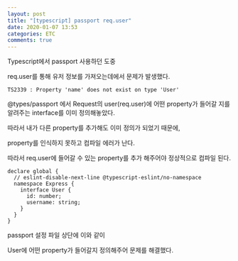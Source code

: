 ```yaml
---
layout: post
title: "[typescript] passport req.user"
date: 2020-01-07 13:53
categories: ETC
comments: true
---
```

Typescript에서 passport 사용하던 도중

req.user를 통해 유저 정보를 가져오는데에서 문제가 발생했다.

```
TS2339 : Property 'name' does not exist on type 'User'
```

@types/passport 에서 Request의 user(req.user)에 어떤 property가 들어갈 지를 알려주는 interface를 이미 정의해놓았다.

따라서 내가 다른 property를 추가해도 이미 정의가 되었기 때문에,

property를 인식하지 못하고 컴파일 에러가 난다.


따라서 req.user에 들어갈 수 있는 property를 추가 해주어야 정상적으로 컴파일 된다.

```
declare global {
  // eslint-disable-next-line @typescript-eslint/no-namespace
  namespace Express {
    interface User {
      id: number;
      username: string;
    }
  }
}
```

passport 설정 파일 상단에 이와 같이 

User에 어떤 property가 들어갈지 정의해주어 문제를 해결했다.